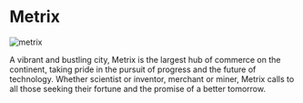 # Metrix

![metrix](https://d2hl7maqck52px.cloudfront.net/world-of-rathe/metrix/metrix.webp)

A vibrant and bustling city, Metrix is the largest hub of commerce on the continent, taking pride in the pursuit of progress and the future of technology. Whether scientist or inventor, merchant or miner, Metrix calls to all those seeking their fortune and the promise of a better tomorrow.
